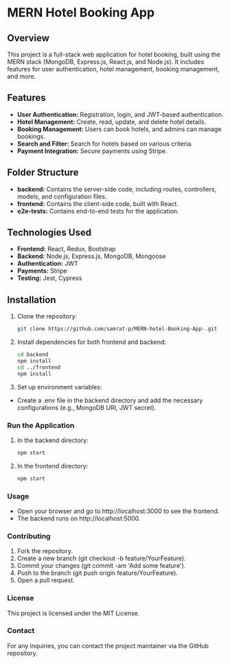 # MERN Hotel Booking App

## Overview
This project is a full-stack web application for hotel booking, built using the MERN stack (MongoDB, Express.js, React.js, and Node.js). It includes features for user authentication, hotel management, booking management, and more.

## Features
- **User Authentication:** Registration, login, and JWT-based authentication.
- **Hotel Management:** Create, read, update, and delete hotel details.
- **Booking Management:** Users can book hotels, and admins can manage bookings.
- **Search and Filter:** Search for hotels based on various criteria.
- **Payment Integration:** Secure payments using Stripe.

## Folder Structure
- **backend:** Contains the server-side code, including routes, controllers, models, and configuration files.
- **frontend:** Contains the client-side code, built with React.
- **e2e-tests:** Contains end-to-end tests for the application.

## Technologies Used
- **Frontend:** React, Redux, Bootstrap
- **Backend:** Node.js, Express.js, MongoDB, Mongoose
- **Authentication:** JWT
- **Payments:** Stripe
- **Testing:** Jest, Cypress

## Installation
1. Clone the repository:
   ```bash
   git clone https://github.com/samrat-p/MERN-hotel-Booking-App-.git
2. Install dependencies for both frontend and backend:
    ```bash
    cd backend
    npm install
    cd ../frontend
    npm install
3. Set up environment variables:
- Create a .env file in the backend directory and add the necessary configurations (e.g., MongoDB URI, JWT secret).
### Run the Application
1. In the backend directory:
    ```bash
    npm start
2. In the frontend directory:
    ```bash
    npm start
### Usage
- Open your browser and go to http://localhost:3000 to see the frontend.
- The backend runs on http://localhost:5000.
### Contributing
1. Fork the repository.
2. Create a new branch (git checkout -b feature/YourFeature).
3. Commit your changes (git commit -am 'Add some feature').
4. Push to the branch (git push origin feature/YourFeature).
5. Open a pull request.
### License
This project is licensed under the MIT License.
### Contact
For any inquiries, you can contact the project maintainer via the GitHub repository.